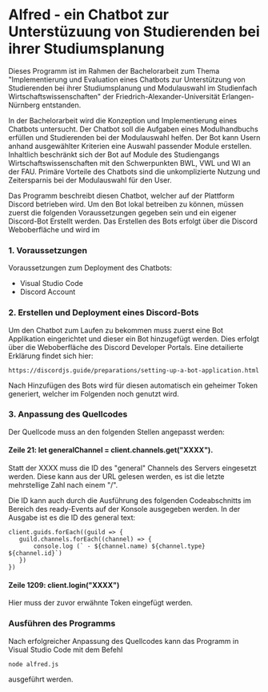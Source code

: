 # Alfred - ein Chatbot zur Unterstüzuung von Studierenden bei ihrer Studiumsplanung

Dieses Programm ist im Rahmen der Bachelorarbeit zum Thema "Implementierung und Evaluation eines Chatbots zur Unterstützung von Studierenden bei ihrer Studiumsplanung und Modulauswahl im Studienfach Wirtschaftswissenschaften" der Friedrich-Alexander-Universität Erlangen-Nürnberg entstanden.

In der Bachelorarbeit wird die Konzeption und Implementierung eines Chatbots untersucht. Der Chatbot soll die Aufgaben eines Modulhandbuchs erfüllen und Studierenden bei der Modulauswahl helfen. Der Bot kann Usern anhand ausgewählter Kriterien eine Auswahl passender Module erstellen. Inhaltlich beschränkt sich der Bot auf Module des Studiengangs Wirtschaftswissenschaften mit den Schwerpunkten BWL, VWL und WI an der FAU. Primäre Vorteile des Chatbots sind die unkomplizierte Nutzung und Zeitersparnis bei der Modulauswahl für den User. 

Das Programm beschreibt diesen Chatbot, welcher auf der Plattform Discord betrieben wird. Um den Bot lokal betreiben zu können, müssen zuerst die folgenden Voraussetzungen gegeben sein und ein eigener Discord-Bot Erstellt werden. Das Erstellen des Bots erfolgt über die Discord Weboberfläche und wird im 

### 1. Voraussetzungen

Voraussetzungen zum Deployment des Chatbots:

* Visual Studio Code
* Discord Account

### 2. Erstellen und Deployment eines Discord-Bots

Um den Chatbot zum Laufen zu bekommen muss zuerst eine Bot Applikation eingerichtet und dieser ein Bot hinzugefügt werden. Dies erfolgt über die Weboberfläche des Discord Developer Portals. Eine detailierte Erklärung findet sich hier: 
```
https://discordjs.guide/preparations/setting-up-a-bot-application.html
```
Nach Hinzufügen des Bots wird für diesen automatisch ein geheimer Token generiert, welcher im Folgenden noch genutzt wird.

### 3. Anpassung des Quellcodes

Der Quellcode muss an den folgenden Stellen angepasst werden:

#### Zeile 21: let generalChannel = client.channels.get("XXXX"). 

Statt der XXXX muss die ID des "general" Channels des Servers eingesetzt werden.
Diese kann aus der URL gelesen werden, es ist die letzte mehrstellige Zahl nach einem "/".
     
Die ID kann auch durch die Ausführung des folgenden Codeabschnitts im Bereich des ready-Events auf der Konsole ausgegeben werden. In der Ausgabe ist es die ID des general text:
```
client.guids.forEach((guild => {
   guild.channels.forEach((channel) => {
       console.log (` - ${channel.name) ${channel.type} ${channel.id}`)
   })
})
```
                                     
#### Zeile 1209: client.login("XXXX")

Hier muss der zuvor erwähnte Token eingefügt werden.
    
### Ausführen des Programms

Nach erfolgreicher Anpassung des Quellcodes kann das Programm in Visual Studio Code mit dem Befehl 
```
node alfred.js 
```
ausgeführt werden.
